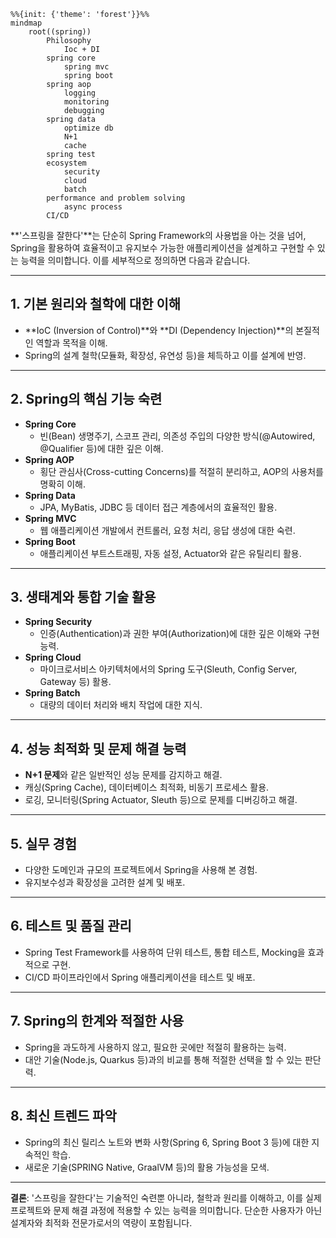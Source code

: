 ```mermaid
%%{init: {'theme': 'forest'}}%%
mindmap
	root((spring))
		Philosophy
			Ioc + DI
		spring core
			spring mvc
			spring boot
		spring aop
			logging
			monitoring
			debugging
		spring data
			optimize db
			N+1
			cache
		spring test
		ecosystem
		    security
		    cloud
		    batch
	    performance and problem solving
		    async process
	    CI/CD
```



**'스프링을 잘한다'**는 단순히 Spring Framework의 사용법을 아는 것을 넘어, Spring을 활용하여 효율적이고 유지보수 가능한 애플리케이션을 설계하고 구현할 수 있는 능력을 의미합니다. 이를 세부적으로 정의하면 다음과 같습니다.

---

## 1. **기본 원리와 철학에 대한 이해**
- **IoC (Inversion of Control)**와 **DI (Dependency Injection)**의 본질적인 역할과 목적을 이해.
- Spring의 설계 철학(모듈화, 확장성, 유연성 등)을 체득하고 이를 설계에 반영.

---

## 2. **Spring의 핵심 기능 숙련**
- **Spring Core**
  - 빈(Bean) 생명주기, 스코프 관리, 의존성 주입의 다양한 방식(@Autowired, @Qualifier 등)에 대한 깊은 이해.
- **Spring AOP**
  - 횡단 관심사(Cross-cutting Concerns)를 적절히 분리하고, AOP의 사용처를 명확히 이해.
- **Spring Data**
  - JPA, MyBatis, JDBC 등 데이터 접근 계층에서의 효율적인 활용.
- **Spring MVC**
  - 웹 애플리케이션 개발에서 컨트롤러, 요청 처리, 응답 생성에 대한 숙련.
- **Spring Boot**
  - 애플리케이션 부트스트래핑, 자동 설정, Actuator와 같은 유틸리티 활용.

---

## 3. **생태계와 통합 기술 활용**
- **Spring Security**
  - 인증(Authentication)과 권한 부여(Authorization)에 대한 깊은 이해와 구현 능력.
- **Spring Cloud**
  - 마이크로서비스 아키텍처에서의 Spring 도구(Sleuth, Config Server, Gateway 등) 활용.
- **Spring Batch**
  - 대량의 데이터 처리와 배치 작업에 대한 지식.

---

## 4. **성능 최적화 및 문제 해결 능력**
- **N+1 문제**와 같은 일반적인 성능 문제를 감지하고 해결.
- 캐싱(Spring Cache), 데이터베이스 최적화, 비동기 프로세스 활용.
- 로깅, 모니터링(Spring Actuator, Sleuth 등)으로 문제를 디버깅하고 해결.

---

## 5. **실무 경험**
- 다양한 도메인과 규모의 프로젝트에서 Spring을 사용해 본 경험.
- 유지보수성과 확장성을 고려한 설계 및 배포.

---

## 6. **테스트 및 품질 관리**
- Spring Test Framework를 사용하여 단위 테스트, 통합 테스트, Mocking을 효과적으로 구현.
- CI/CD 파이프라인에서 Spring 애플리케이션을 테스트 및 배포.

---

## 7. **Spring의 한계와 적절한 사용**
- Spring을 과도하게 사용하지 않고, 필요한 곳에만 적절히 활용하는 능력.
- 대안 기술(Node.js, Quarkus 등)과의 비교를 통해 적절한 선택을 할 수 있는 판단력.

---

## 8. **최신 트렌드 파악**
- Spring의 최신 릴리스 노트와 변화 사항(Spring 6, Spring Boot 3 등)에 대한 지속적인 학습.
- 새로운 기술(SPRING Native, GraalVM 등)의 활용 가능성을 모색.

---

**결론**: '스프링을 잘한다'는 기술적인 숙련뿐 아니라, 철학과 원리를 이해하고, 이를 실제 프로젝트와 문제 해결 과정에 적용할 수 있는 능력을 의미합니다. 단순한 사용자가 아닌 설계자와 최적화 전문가로서의 역량이 포함됩니다.
